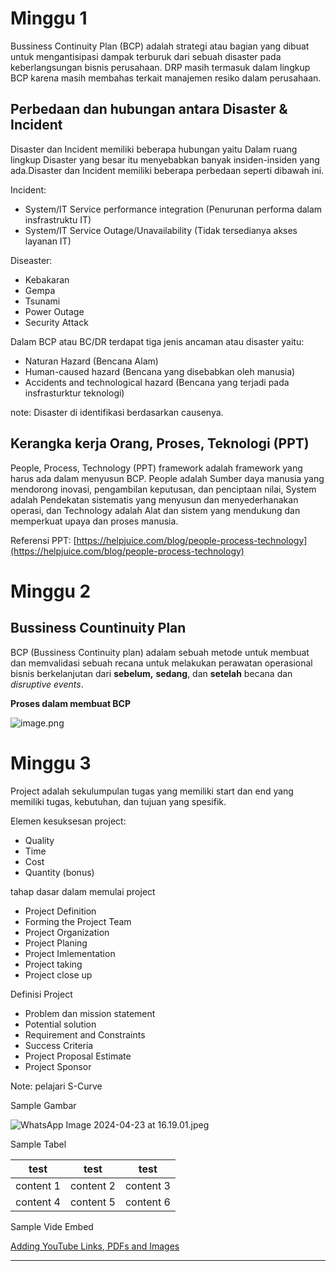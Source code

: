 # Minggu 1

Bussiness Continuity Plan (BCP) adalah strategi atau bagian yang dibuat untuk mengantisipasi dampak terburuk dari sebuah disaster pada keberlangsungan bisnis perusahaan. DRP masih termasuk dalam lingkup BCP karena masih membahas terkait manajemen resiko dalam perusahaan.

## Perbedaan dan hubungan antara Disaster & Incident

Disaster dan Incident memiliki beberapa hubungan yaitu Dalam ruang lingkup Disaster yang besar itu menyebabkan banyak insiden-insiden yang ada.Disaster dan Incident memiliki beberapa perbedaan seperti dibawah ini.

Incident:

- System/IT Service performance integration (Penurunan performa dalam insfrastruktu IT)
- System/IT Service Outage/Unavailability (Tidak tersedianya akses layanan IT)

Diseaster:

- Kebakaran
- Gempa
- Tsunami
- Power Outage
- Security Attack

Dalam BCP atau BC/DR terdapat tiga jenis ancaman atau disaster yaitu:

- Naturan Hazard (Bencana Alam)
- Human-caused hazard (Bencana yang disebabkan oleh manusia)
- Accidents and technological hazard (Bencana yang terjadi pada insfrasturktur teknologi)

note: Disaster di identifikasi berdasarkan causenya.

## Kerangka kerja Orang, Proses, Teknologi (PPT)

People, Process, Technology (PPT) framework adalah framework yang harus ada dalam menyusun BCP. People adalah Sumber daya manusia yang mendorong inovasi, pengambilan keputusan, dan penciptaan nilai, System adalah Pendekatan sistematis yang menyusun dan menyederhanakan operasi, dan Technology adalah Alat dan sistem yang mendukung dan memperkuat upaya dan proses manusia.

Referensi PPT: [https://helpjuice.com/blog/people-process-technology](https://helpjuice.com/blog/people-process-technology)

# Minggu 2

## Bussiness Countinuity Plan

BCP (Bussiness Continuity plan) adalam sebuah metode untuk membuat dan memvalidasi sebuah recana untuk melakukan perawatan operasional bisnis berkelanjutan dari **sebelum,** **sedang**, dan **setelah** becana dan *disruptive events*.

**Proses dalam membuat BCP**

![image.png](https://res.craft.do/user/full/9b90acb1-2b88-2bcd-a32a-70b7ba1da15e/doc/7830a0b2-4d23-4f91-89c4-f5a68ee864c3/2112eccb-52f4-4f33-8acf-706fcddf6d2e)

# Minggu 3

Project adalah sekulumpulan tugas yang memiliki start dan end yang memiliki tugas, kebutuhan, dan tujuan yang spesifik.

Elemen kesuksesan project:

- Quality
- Time
- Cost
- Quantity (bonus)

tahap dasar dalam memulai project

- Project Definition
- Forming the Project Team
- Project Organization
- Project Planing
- Project Imlementation
- Project taking
- Project close up

Definisi Project

- Problem dan mission statement
- Potential solution
- Requirement and Constraints
- Success Criteria
- Project Proposal Estimate
- Project Sponsor

Note: pelajari S-Curve

Sample Gambar

![WhatsApp Image 2024-04-23 at 16.19.01.jpeg](https://res.craft.do/user/full/9b90acb1-2b88-2bcd-a32a-70b7ba1da15e/doc/7830a0b2-4d23-4f91-89c4-f5a68ee864c3/d2ef59ee-dc06-4d5f-9abe-9879ee36e534)

Sample Tabel

| test      | test      | test      |
| --------- | --------- | --------- |
| content 1 | content 2 | content 3 |
| content 4 | content 5 | content 6 |

Sample Vide Embed

[Adding YouTube Links, PDFs and Images](https://youtu.be/X1fMux1Z3ws?si=ry_wMDHdosatm3RZ)

---